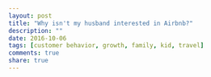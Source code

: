 ```yaml
---
layout: post
title: "Why isn't my husband interested in Airbnb?"
description: ""
date: 2016-10-06
tags: [customer behavior, growth, family, kid, travel]
comments: true
share: true
---
```


